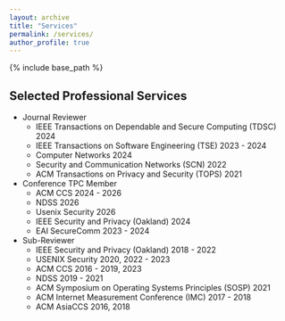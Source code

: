 ```yaml
---
layout: archive
title: "Services"
permalink: /services/
author_profile: true
---
```


{% include base_path %}

## Selected Professional Services
* Journal Reviewer
  * IEEE Transactions on Dependable and Secure Computing (TDSC) 2024
  * IEEE Transactions on Software Engineering (TSE) 2023 - 2024
  * Computer Networks 2024
  * Security and Communication Networks (SCN) 2022
  * ACM Transactions on Privacy and Security (TOPS) 2021
* Conference TPC Member
  * ACM CCS 2024 - 2026
  * NDSS 2026
  * Usenix Security 2026
  * IEEE Security and Privacy (Oakland) 2024
  * EAI SecureComm 2023 - 2024
* Sub-Reviewer
  * IEEE Security and Privacy (Oakland) 2018 - 2022
  * USENIX Security 2020, 2022 - 2023
  * ACM CCS 2016 - 2019, 2023
  * NDSS 2019 - 2021
  * ACM Symposium on Operating Systems Principles (SOSP) 2021
  * ACM Internet Measurement Conference (IMC) 2017 - 2018
  * ACM AsiaCCS 2016, 2018